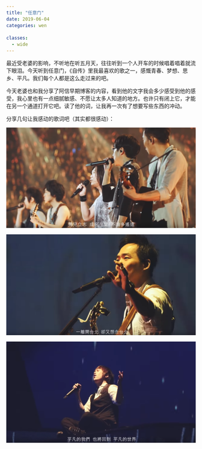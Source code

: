 ```yaml
---
title: "任意门"
date: 2019-06-04
categories: wen

classes:
  - wide
---
```


最近受老婆的影响，不听地在听五月天，往往听到一个人开车的时候唱着唱着就流下眼泪。今天听到任意门，《自传》里我最喜欢的歌之一，感慨青春、梦想、思乡、平凡。我们每个人都是这么走过来的吧。

今天老婆也和我分享了阿信早期博客的内容，看到他的文字我会多少感受到他的感受，我心里也有一点细腻敏感、不愿让太多人知道的地方。也许只有闭上它，才能在另一个通道打开它吧。读了他的词，让我再一次有了想要写些东西的冲动。

分享几句让我感动的歌词吧（其实都很感动）：

![pycharm-indexing](/assets/img/2019-06-04-任意门/1.png)

![pycharm-indexing](/assets/img/2019-06-04-任意门/2.png)

![pycharm-indexing](/assets/img/2019-06-04-任意门/3.png)